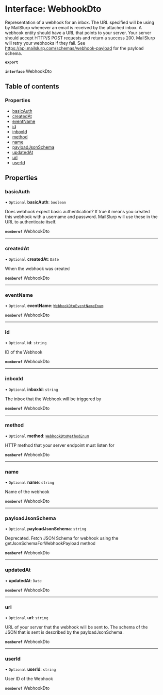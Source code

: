 # Interface: WebhookDto

Representation of a webhook for an inbox. The URL specified will be using by MailSlurp whenever an email is received by the attached inbox. A webhook entity should have a URL that points to your server. Your server should accept HTTP/S POST requests and return a success 200. MailSlurp will retry your webhooks if they fail. See https://api.mailslurp.com/schemas/webhook-payload for the payload schema.

**`export`**

**`interface`** WebhookDto

## Table of contents

### Properties

- [basicAuth](WebhookDto.md#basicauth)
- [createdAt](WebhookDto.md#createdat)
- [eventName](WebhookDto.md#eventname)
- [id](WebhookDto.md#id)
- [inboxId](WebhookDto.md#inboxid)
- [method](WebhookDto.md#method)
- [name](WebhookDto.md#name)
- [payloadJsonSchema](WebhookDto.md#payloadjsonschema)
- [updatedAt](WebhookDto.md#updatedat)
- [url](WebhookDto.md#url)
- [userId](WebhookDto.md#userid)

## Properties

### basicAuth

• `Optional` **basicAuth**: `boolean`

Does webhook expect basic authentication? If true it means you created this webhook with a username and password. MailSlurp will use these in the URL to authenticate itself.

**`memberof`** WebhookDto

___

### createdAt

• `Optional` **createdAt**: `Date`

When the webhook was created

**`memberof`** WebhookDto

___

### eventName

• `Optional` **eventName**: [`WebhookDtoEventNameEnum`](../enums/WebhookDtoEventNameEnum.md)

**`memberof`** WebhookDto

___

### id

• `Optional` **id**: `string`

ID of the Webhook

**`memberof`** WebhookDto

___

### inboxId

• `Optional` **inboxId**: `string`

The inbox that the Webhook will be triggered by

**`memberof`** WebhookDto

___

### method

• `Optional` **method**: [`WebhookDtoMethodEnum`](../enums/WebhookDtoMethodEnum.md)

HTTP method that your server endpoint must listen for

**`memberof`** WebhookDto

___

### name

• `Optional` **name**: `string`

Name of the webhook

**`memberof`** WebhookDto

___

### payloadJsonSchema

• `Optional` **payloadJsonSchema**: `string`

Deprecated. Fetch JSON Schema for webhook using the getJsonSchemaForWebhookPayload method

**`memberof`** WebhookDto

___

### updatedAt

• **updatedAt**: `Date`

**`memberof`** WebhookDto

___

### url

• `Optional` **url**: `string`

URL of your server that the webhook will be sent to. The schema of the JSON that is sent is described by the payloadJsonSchema.

**`memberof`** WebhookDto

___

### userId

• `Optional` **userId**: `string`

User ID of the Webhook

**`memberof`** WebhookDto
